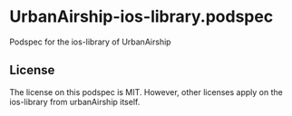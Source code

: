 UrbanAirship-ios-library.podspec
================================

Podspec for the ios-library of UrbanAirship

## License ##

The license on this podspec is MIT. However, other licenses apply on the ios-library from urbanAirship itself.
